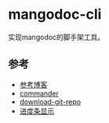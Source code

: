 # mangodoc-cli
实现mangodoc的脚手架工具。

## 参考
* [参考博客](https://juejin.cn/post/7097186410880335886)
* [commander](https://github.com/tj/commander.js/blob/HEAD/Readme_zh-CN.md)
* [download-git-repo](https://gitlab.com/flippidippi/download-git-repo)
* [进度条显示](https://nodejs.org/dist/latest-v8.x/docs/api/util.html#util_util_promisify_original)